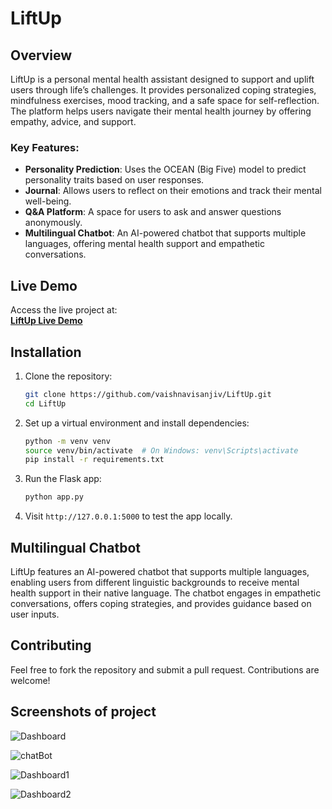 # LiftUp

## Overview
LiftUp is a personal mental health assistant designed to support and uplift users through life’s challenges. It provides personalized coping strategies, mindfulness exercises, mood tracking, and a safe space for self-reflection. The platform helps users navigate their mental health journey by offering empathy, advice, and support.

### Key Features:
- **Personality Prediction**: Uses the OCEAN (Big Five) model to predict personality traits based on user responses.
- **Journal**: Allows users to reflect on their emotions and track their mental well-being.
- **Q&A Platform**: A space for users to ask and answer questions anonymously.
- **Multilingual Chatbot**: An AI-powered chatbot that supports multiple languages, offering mental health support and empathetic conversations.

## Live Demo
Access the live project at:  
[**LiftUp Live Demo**](https://vaishnavisanjiv.github.io/LiftUp/)

## Installation

1. Clone the repository:
   ```bash
   git clone https://github.com/vaishnavisanjiv/LiftUp.git
   cd LiftUp
   ```

2. Set up a virtual environment and install dependencies:
   ```bash
   python -m venv venv
   source venv/bin/activate  # On Windows: venv\Scripts\activate
   pip install -r requirements.txt
   ```

3. Run the Flask app:
   ```bash
   python app.py
   ```

4. Visit `http://127.0.0.1:5000` to test the app locally.

## Multilingual Chatbot
LiftUp features an AI-powered chatbot that supports multiple languages, enabling users from different linguistic backgrounds to receive mental health support in their native language. The chatbot engages in empathetic conversations, offers coping strategies, and provides guidance based on user inputs.

## Contributing
Feel free to fork the repository and submit a pull request. Contributions are welcome!

## Screenshots of project
![Dashboard](https://github.com/user-attachments/assets/ecdaa377-d7b4-4dfc-b329-9ccd9274415d)

![chatBot](https://github.com/user-attachments/assets/a788d2f1-c494-48c4-afe8-e2cbe7e980a5)

![Dashboard1](https://github.com/user-attachments/assets/28bdc392-b7de-451c-8f61-9342baa60f1b)

![Dashboard2](https://github.com/user-attachments/assets/b4f2a47e-02c1-425a-888f-33cfe1c41907)






